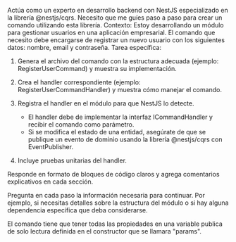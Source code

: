 Actúa como un experto en desarrollo backend con NestJS especializado en la librería @nestjs/cqrs. Necesito que me guíes paso a paso para crear un comando utilizando esta librería.
Contexto: Estoy desarrollando un módulo para gestionar usuarios en una aplicación empresarial. El comando que necesito debe encargarse de registrar un nuevo usuario con los siguientes datos: nombre, email y contraseña.
Tarea específica:

1. Genera el archivo del comando con la estructura adecuada (ejemplo: RegisterUserCommand) y muestra su implementación.

2. Crea el handler correspondiente (ejemplo: RegisterUserCommandHandler) y muestra cómo manejar el comando.

3. Registra el handler en el módulo para que NestJS lo detecte.
    - El handler debe de implementar la interfaz ICommandHandler y recibir el comando como parámetro.
    - Si se modifica el estado de una entidad, asegúrate de que se publique un evento de dominio usando la librería @nestjs/cqrs con EventPublisher.

4. Incluye pruebas unitarias del handler.

Responde en formato de bloques de código claros y agrega comentarios explicativos en cada sección.

Pregunta en cada paso la información necesaria para continuar. Por ejemplo, si necesitas detalles sobre la estructura del módulo o si hay alguna dependencia específica que deba considerarse.

El comando tiene que tener todas las propiedades en una variable publica de solo lectura definida en el constructor que se llamara "params".
